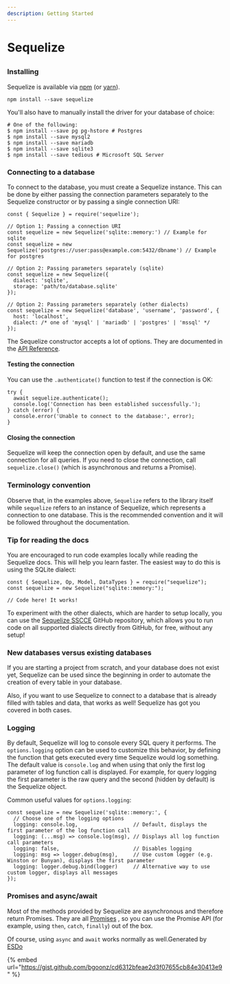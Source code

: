 ```yaml
---
description: Getting Started
---
```


# Sequelize

## &#x20;<a href="#getting-started" id="getting-started"></a>

### Installing <a href="#installing" id="installing"></a>

Sequelize is available via [npm](https://www.npmjs.com/package/sequelize) (or [yarn](https://yarnpkg.com/package/sequelize)).

```
npm install --save sequelize
```

You'll also have to manually install the driver for your database of choice:

```
# One of the following:
$ npm install --save pg pg-hstore # Postgres
$ npm install --save mysql2
$ npm install --save mariadb
$ npm install --save sqlite3
$ npm install --save tedious # Microsoft SQL Server
```

### Connecting to a database <a href="#connecting-to-a-database" id="connecting-to-a-database"></a>

To connect to the database, you must create a Sequelize instance. This can be done by either passing the connection parameters separately to the Sequelize constructor or by passing a single connection URI:

```
const { Sequelize } = require('sequelize');

// Option 1: Passing a connection URI
const sequelize = new Sequelize('sqlite::memory:') // Example for sqlite
const sequelize = new Sequelize('postgres://user:pass@example.com:5432/dbname') // Example for postgres

// Option 2: Passing parameters separately (sqlite)
const sequelize = new Sequelize({
  dialect: 'sqlite',
  storage: 'path/to/database.sqlite'
});

// Option 2: Passing parameters separately (other dialects)
const sequelize = new Sequelize('database', 'username', 'password', {
  host: 'localhost',
  dialect: /* one of 'mysql' | 'mariadb' | 'postgres' | 'mssql' */
});
```

The Sequelize constructor accepts a lot of options. They are documented in the [API Reference](https://sequelize.org/master/class/lib/sequelize.js~Sequelize.html#instance-constructor-constructor).

#### Testing the connection <a href="#testing-the-connection" id="testing-the-connection"></a>

You can use the `.authenticate()` function to test if the connection is OK:

```
try {
  await sequelize.authenticate();
  console.log('Connection has been established successfully.');
} catch (error) {
  console.error('Unable to connect to the database:', error);
}
```

#### Closing the connection <a href="#closing-the-connection" id="closing-the-connection"></a>

Sequelize will keep the connection open by default, and use the same connection for all queries. If you need to close the connection, call `sequelize.close()` (which is asynchronous and returns a Promise).

### Terminology convention <a href="#terminology-convention" id="terminology-convention"></a>

Observe that, in the examples above, `Sequelize` refers to the library itself while `sequelize` refers to an instance of Sequelize, which represents a connection to one database. This is the recommended convention and it will be followed throughout the documentation.

### Tip for reading the docs <a href="#tip-for-reading-the-docs" id="tip-for-reading-the-docs"></a>

You are encouraged to run code examples locally while reading the Sequelize docs. This will help you learn faster. The easiest way to do this is using the SQLite dialect:

```
const { Sequelize, Op, Model, DataTypes } = require("sequelize");
const sequelize = new Sequelize("sqlite::memory:");

// Code here! It works!
```

To experiment with the other dialects, which are harder to setup locally, you can use the [Sequelize SSCCE](https://github.com/papb/sequelize-sscce) GitHub repository, which allows you to run code on all supported dialects directly from GitHub, for free, without any setup!

### New databases versus existing databases <a href="#new-databases-versus-existing-databases" id="new-databases-versus-existing-databases"></a>

If you are starting a project from scratch, and your database does not exist yet, Sequelize can be used since the beginning in order to automate the creation of every table in your database.

Also, if you want to use Sequelize to connect to a database that is already filled with tables and data, that works as well! Sequelize has got you covered in both cases.

### Logging <a href="#logging" id="logging"></a>

By default, Sequelize will log to console every SQL query it performs. The `options.logging` option can be used to customize this behavior, by defining the function that gets executed every time Sequelize would log something. The default value is `console.log` and when using that only the first log parameter of log function call is displayed. For example, for query logging the first parameter is the raw query and the second (hidden by default) is the Sequelize object.

Common useful values for `options.logging`:

```
const sequelize = new Sequelize('sqlite::memory:', {
  // Choose one of the logging options
  logging: console.log,                  // Default, displays the first parameter of the log function call
  logging: (...msg) => console.log(msg), // Displays all log function call parameters
  logging: false,                        // Disables logging
  logging: msg => logger.debug(msg),     // Use custom logger (e.g. Winston or Bunyan), displays the first parameter
  logging: logger.debug.bind(logger)     // Alternative way to use custom logger, displays all messages
});
```

### Promises and async/await <a href="#promises-and-async-await" id="promises-and-async-await"></a>

Most of the methods provided by Sequelize are asynchronous and therefore return Promises. They are all [Promises](https://developer.mozilla.org/en-US/docs/Web/JavaScript/Reference/Global_Objects/Promise) , so you can use the Promise API (for example, using `then`, `catch`, `finally`) out of the box.

Of course, using `async` and `await` works normally as well.Generated by [ESDo](https://esdoc.org)

{% embed url="https://gist.github.com/bgoonz/cd6312bfeae2d3f07655cb84e30413e9" %}
